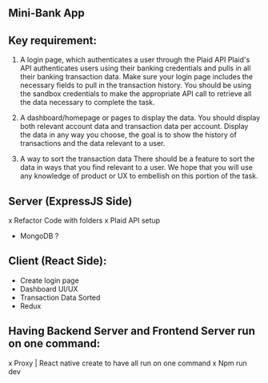 ## Mini-Bank App

## Key requirement: 

1. A login page, which authenticates a user through the Plaid API Plaid's API authenticates users using their banking credentials and pulls in all their banking transaction data. Make sure your login page includes the necessary fields to pull in the transaction history.
You should be using the sandbox credentials to make the appropriate API call to retrieve all the data necessary to complete the task.

2. A dashboard/homepage or pages to display the data. You should display both relevant account data and transaction data per account.
Display the data in any way you choose, the goal is to show the history of transactions and the data relevant to a user.

3.  A way to sort the transaction data There should be a feature to sort the data in ways that you find relevant to a user. We hope that you will use any knowledge of product or UX to embellish on this portion of the task. 

## Server (ExpressJS Side)

x Refactor Code with folders
x Plaid API setup
- MongoDB ? 

## Client (React Side):

- Create login page
- Dashboard UI/UX
- Transaction Data Sorted
- Redux


## Having Backend Server and Frontend Server run on one command:

x Proxy | React native create to have all run on one command
x Npm run dev
